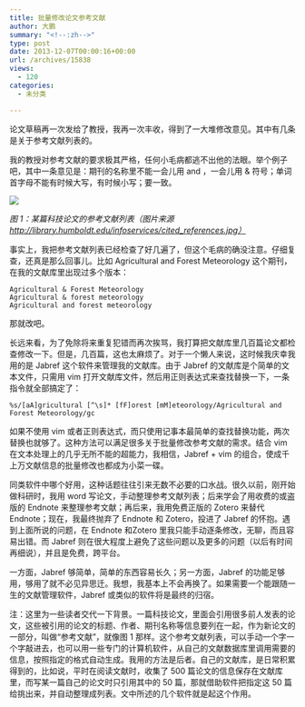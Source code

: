 ```yaml
---
title: 批量修改论文参考文献
author: 大鹏
summary: "<!--:zh-->"
type: post
date: 2013-12-07T00:00:16+00:00
url: /archives/15838
views:
  - 120
categories:
  - 未分类

---
```

<!--:zh-->

论文草稿再一次发给了教授，我再一次丰收，得到了一大堆修改意见。其中有几条是关于参考文献列表的。

我的教授对参考文献的要求极其严格，任何小毛病都逃不出他的法眼。举个例子吧，其中一条意见是：期刊的名称里不能一会儿用 and ，一会儿用 & 符号；单词首字母不能有时候大写，有时候小写；要一致。

<!--:-->

<!--more-->

<!--:zh-->

![][1]

_图 1：某篇科技论文的参考文献列表（图片来源 http://library.humboldt.edu/infoservices/cited_references.jpg）_

事实上，我把参考文献列表已经检查了好几遍了，但这个毛病的确没注意。仔细复查，还真是那么回事儿。比如 Agricultural and Forest Meteorology 这个期刊，在我的文献库里出现过多个版本：

    Agricultural & Forest Meteorology
    Agricultural & forest meteorology 
    Agricultural and forest meteorology 
    

那就改吧。

长远来看，为了免除将来重复犯错而再次挨骂，我打算把文献库里几百篇论文都检查修改一下。但是，几百篇，这也太麻烦了。对于一个懒人来说，这时候我庆幸我用的是 Jabref 这个软件来管理我的文献库。由于 Jabref 的文献库是个简单的文本文件，只需用 vim 打开文献库文件，然后用正则表达式来查找替换一下，一条指令就全部搞定了：

    %s/[aA]gricultural [^\s]* [fF]orest [mM]eteorology/Agricultural and Forest Meteorology/gc
    

如果不使用 vim 或者正则表达式，而只使用记事本最简单的查找替换功能，两次替换也就够了。这种方法可以满足很多关于批量修改参考文献的需求。结合 vim 在文本处理上的几乎无所不能的超能力，我相信，Jabref + vim 的组合，使成千上万文献信息的批量修改也都成为小菜一碟。

同类软件中哪个好用，这种话题往往引来无数不必要的口水战。很久以前，刚开始做科研时，我用 word 写论文，手动整理参考文献列表；后来学会了用收费的或盗版的 Endnote 来整理参考文献；再后来，我用免费正版的 Zotero 来替代 Endnote；现在，我最终抛弃了 Endnote 和 Zotero，投进了 Jabref 的怀抱。遇到上面所说的问题，在 Endnote 和Zotero 里我只能手动逐条修改，无聊，而且容易出错。而 Jabref 则在很大程度上避免了这些问题以及更多的问题（以后有时间再细说），并且是免费，跨平台。

一方面，Jabref 够简单，简单的东西容易长久；另一方面，Jabref 的功能足够用，够用了就不必见异思迁。我想，我基本上不会再换了。如果需要一个能跟随一生的文献管理软件，Jabref 或类似的软件将是最终的归宿。

注：这里为一些读者交代一下背景。一篇科技论文，里面会引用很多前人发表的论文，这些被引用的论文的标题、作者、期刊名称等信息要列在一起，作为新论文的一部分，叫做“参考文献”，就像图 1 那样。这个参考文献列表，可以手动一个字一个字敲进去，也可以用一些专门的计算机软件，从自己的文献数据库里调用需要的信息，按照指定的格式自动生成。我用的方法是后者。自己的文献库，是日常积累得到的，比如说，平时在阅读文献时，收集了 500 篇论文的信息保存在文献库里，而写某一篇自己的论文时只引用其中的 50 篇，那就借助软件把指定这 50 篇给挑出来，并自动整理成列表。文中所述的几个软件就是起这个作用。

<!--:-->

 [1]: http://library.humboldt.edu/infoservices/cited_references.jpg
